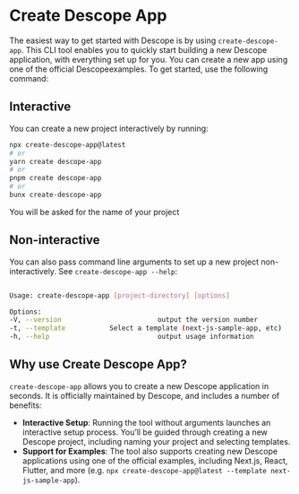 # Create Descope App

The easiest way to get started with Descope is by using `create-descope-app`. This CLI tool enables you to quickly start building a new Descope application, with everything set up for you. You can create a new app using one of the official Descopeexamples. To get started, use the following command:

## Interactive
You can create a new project interactively by running:

```bash
npx create-descope-app@latest
# or
yarn create descope-app
# or
pnpm create descope-app
# or
bunx create-descope-app
```

You will be asked for the name of your project

## Non-interactive
You can also pass command line arguments to set up a new project non-interactively. See `create-descope-app --help`:

```bash

Usage: create-descope-app [project-directory] [options]

Options:
-V, --version                        output the version number
-t, --template           Select a template (next-js-sample-app, etc)
-h, --help                           output usage information
```

## Why use Create Descope App?

`create-descope-app` allows you to create a new Descope application in seconds. It is officially maintained by Descope, and includes a number of benefits:

- **Interactive Setup**: Running the tool without arguments launches an interactive setup process. You’ll be guided through creating a new Descope project, including naming your project and selecting templates.
- **Support for Examples**: The tool also supports creating new Descope applications using one of the official examples, including Next.js, React, Flutter, and more (e.g. `npx create-descope-app@latest --template next-js-sample-app`).
